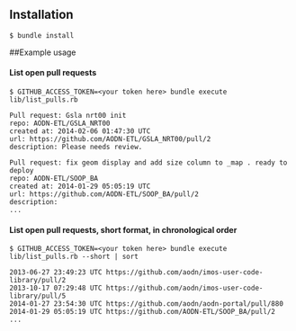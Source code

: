 ## Installation

`$ bundle install`

##Example usage


#### List open pull requests
```
$ GITHUB_ACCESS_TOKEN=<your token here> bundle execute lib/list_pulls.rb

Pull request: Gsla nrt00 init
repo: AODN-ETL/GSLA_NRT00
created at: 2014-02-06 01:47:30 UTC
url: https://github.com/AODN-ETL/GSLA_NRT00/pull/2
description: Please needs review.

Pull request: fix geom display and add size column to _map . ready to deploy
repo: AODN-ETL/SOOP_BA
created at: 2014-01-29 05:05:19 UTC
url: https://github.com/AODN-ETL/SOOP_BA/pull/2
description: 
...
```

#### List open pull requests, short format, in chronological order

```
$ GITHUB_ACCESS_TOKEN=<your token here> bundle execute lib/list_pulls.rb --short | sort

2013-06-27 23:49:23 UTC https://github.com/aodn/imos-user-code-library/pull/2
2013-10-17 07:29:48 UTC https://github.com/aodn/imos-user-code-library/pull/5
2014-01-27 23:54:30 UTC https://github.com/aodn/aodn-portal/pull/880
2014-01-29 05:05:19 UTC https://github.com/AODN-ETL/SOOP_BA/pull/2
...
```